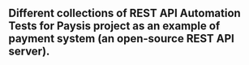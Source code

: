 ## Different collections of REST API Automation Tests for Paysis project as an example of payment system (an open-source REST API server).
